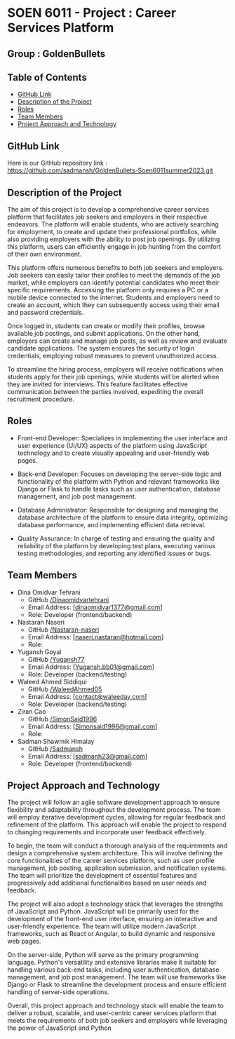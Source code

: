 # SOEN 6011 - Project : Career Services Platform
## Group : GoldenBullets


## Table of Contents
- [GitHub Link](#github_link)
- [Description of the Project](#description_of_the_project)
- [Roles](#roles)
- [Team Members](#team_members)
- [Project Approach and Technology](#project_approach)



<a name="github_link"></a>
## GitHub Link 
Here is our GitHub repository link : https://github.com/sadmansh/GoldenBullets-Soen6011summer2023.git


<a name="description_of_the_project"></a>
## Description of the Project 

The aim of this project is to develop a comprehensive career services platform that facilitates job seekers and employers in their respective endeavors. The platform will enable students, who are actively searching for employment, to create and update their professional portfolios, while also providing employers with the ability to post job openings. By utilizing this platform, users can efficiently engage in job hunting from the comfort of their own environment.

This platform offers numerous benefits to both job seekers and employers. Job seekers can easily tailor their profiles to meet the demands of the job market, while employers can identify potential candidates who meet their specific requirements. Accessing the platform only requires a PC or a mobile device connected to the internet. Students and employers need to create an account, which they can subsequently access using their email and password credentials.

Once logged in, students can create or modify their profiles, browse available job postings, and submit applications. On the other hand, employers can create and manage job posts, as well as review and evaluate candidate applications. The system ensures the security of login credentials, employing robust measures to prevent unauthorized access.

To streamline the hiring process, employers will receive notifications when students apply for their job openings, while students will be alerted when they are invited for interviews. This feature facilitates effective communication between the parties involved, expediting the overall recruitment procedure.


<a name="roles"></a>
## Roles

* Front-end Developer: Specializes in implementing the user interface and user experience (UI/UX) aspects of the platform using JavaScript technology and to create visually appealing and user-friendly web pages.
  
* Back-end Developer: Focuses on developing the server-side logic and functionality of the platform with Python and relevant frameworks like Django or Flask to handle tasks such as user authentication, database management, and job post management.
  
* Database Administrator: Responsible for designing and managing the database architecture of the platform to ensure data integrity, optimizing database performance, and implementing efficient data retrieval.
  
* Quality Assurance: In charge of testing and ensuring the quality and reliability of the platform by developing test plans, executing various testing methodologies, and reporting any identified issues or bugs.
  

<a name="team_members"></a>
## Team Members

- Dina Omidvar Tehrani
  - GitHub [/Dinaomidvartehrani](https://github.com/dinaomidvartehrani)
  - Email Address: [dinaomidvar1377@gmail.com]
  - Role: Developer (frontend/backend)
- Nastaran Naseri
  - GitHub [/Nastaran-naseri](https://github.com/nastaran-naseri)
  - Email Address: [naseri.nastaran@hotmail.com]
  - Role:
- Yugansh Goyal
  - GitHub [/Yugansh77](https://github.com/yugansh77)
  - Email Address: [Yugansh.bb01@gmail.com]
  - Role: Developer (backend/testing)
- Waleed Ahmed Siddiqui
  - GitHub [/WaleedAhmed05](https://github.com/WaleedAhmed05)
  - Email Address: [contact@waleeday.com]
  - Role: Developer (backend/testing)
- Ziran Cao
  - GitHub [/SimonSaid1996](https://github.com/SimonSaid1996)
  - Email Address: [Simonsaid1996@gmail.com]
  - Role:
- Sadman Shawmik Himalay
  - GitHub [/Sadmansh](https://github.com/sadmansh)
  - Email Address: [sadmanh23@gmail.com]
  - Role: Developer (frontend/backend)

<a name="project_approach"></a>
## Project Approach and Technology

The project will follow an agile software development approach to ensure flexibility and adaptability throughout the development process. The team will employ iterative development cycles, allowing for regular feedback and refinement of the platform. This approach will enable the project to respond to changing requirements and incorporate user feedback effectively.

To begin, the team will conduct a thorough analysis of the requirements and design a comprehensive system architecture. This will involve defining the core functionalities of the career services platform, such as user profile management, job posting, application submission, and notification systems. The team will prioritize the development of essential features and progressively add additional functionalities based on user needs and feedback.

The project will also adopt a technology stack that leverages the strengths of JavaScript and Python. JavaScript will be primarily used for the development of the front-end user interface, ensuring an interactive and user-friendly experience. The team will utilize modern JavaScript frameworks, such as React or Angular, to build dynamic and responsive web pages.

On the server-side, Python will serve as the primary programming language. Python's versatility and extensive libraries make it suitable for handling various back-end tasks, including user authentication, database management, and job post management. The team will use frameworks like Django or Flask to streamline the development process and ensure efficient handling of server-side operations.

Overall, this project approach and technology stack will enable the team to deliver a robust, scalable, and user-centric career services platform that meets the requirements of both job seekers and employers while leveraging the power of JavaScript and Python
